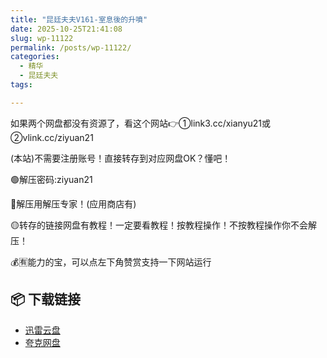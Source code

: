 ```yaml
---
title: "昆廷夫夫V161-室息後的升噴"
date: 2025-10-25T21:41:08
slug: wp-11122
permalink: /posts/wp-11122/
categories:
  - 精华
  - 昆廷夫夫
tags:

---
```


如果两个网盘都没有资源了，看这个网站👉①link3.cc/xianyu21或②vlink.cc/ziyuan21

(本站)不需要注册账号！直接转存到对应网盘OK？懂吧！

🟢解压密码:ziyuan21

🔵解压用解压专家！(应用商店有)

🟡转存的链接网盘有教程！一定要看教程！按教程操作！不按教程操作你不会解压！

💰🈶能力的宝，可以点左下角赞赏支持一下网站运行

## 📦 下载链接
- [迅雷云盘](https://blziyuan21.com/pay-download/11122?key=1d3770211d&down_id=0)
- [夸克网盘](https://blziyuan21.com/pay-download/11122?key=1d3770211d&down_id=1)

